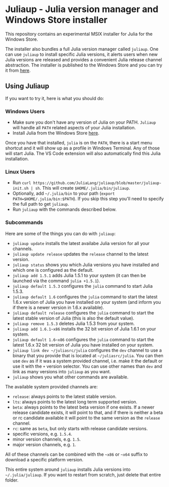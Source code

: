 # Juliaup - Julia version manager and Windows Store installer

This repository contains an experimental MSIX installer for Julia for the Windows Store.

The installer also bundles a full Julia version manager called `juliaup`. One can use `juliaup` to install specific Julia versions, it alerts users when new Julia versions are released and provides a convenient Julia release channel abstraction. The installer is published to the Windows Store and you can try it from [here](https://www.microsoft.com/store/apps/9NJNWW8PVKMN).

## Using Juliaup

If you want to try it, here is what you should do:

### Windows Users
- Make sure you don't have any version of Julia on your PATH. `Juliaup` will handle all `PATH` related aspects of your Julia installation.
- Install Julia from the Windows Store [here](https://www.microsoft.com/store/apps/9NJNWW8PVKMN).

Once you have that installed, `julia` is on the `PATH`, there is a start menu shortcut and it will show up as a profile in Windows Terminal. Any of those will start Julia. The VS Code extension will also automatically find this Julia installation.

### Linux Users
- Run `curl https://github.com/JuliaLang/juliaup/blob/master/juliaup-init.sh | sh`.  This will
    create `$HOME/.julia/bin/juliaup`.
- Optionally, add `~/.julia/bin` to your path (`export PATH=$HOME/.julia/bin:$PATH`).  If you skip
    this step you'll need to specify the full path to get `juliaup`.
- Run `juliaup` with the commands described below.

### Subcommands
Here are some of the things you can do with `juliaup`:
- `juliaup update` installs the latest availabe Julia version for all your channels.
- `juliaup update release` updates the `release` channel to the latest version.
- `juliaup status` shows you which Julia versions you have installed and which one is configured as the default.
- `juliaup add 1.5.1` adds Julia 1.5.1 to your system (it can then be launched via the command `julia +1.5.1`).
- `juliaup default 1.5.3` configures the `julia` command to start Julia 1.5.3.
- `juliaup default 1.6` configures the `julia` command to start the latest 1.6.x version of Julia you have installed on your system (and inform you if there is a newer version in 1.6.x available).
- `juliaup default release` configures the `julia` command to start the latest stable version of Julia (this is also the default value).
- `juliaup remove 1.5.3` deletes Julia 1.5.3 from your system.
- `juliaup add 1.6.1~x86` installs the 32 bit version of Julia 1.6.1 on your system.
- `juliaup default 1.6~x86` configures the `julia` command to start the latest 1.6.x 32 bit version of Julia you have installed on your system.
- `juliaup link dev ~/juliasrc/julia` configures the `dev` channel to use a binary that you provide that is located at `~/juliasrc/julia`. You can then use `dev` as if it was a system provided channel, i.e. make it the default or use it with the `+` version selector. You can use other names than `dev` and link as many versions into `juliaup` as you want.
- `juliaup` shows you what other commands are available.

The available system provided channels are:
- `release`: always points to the latest stable version.
- `lts`: always points to the latest long term supported version.
- `beta`: always points to the latest beta version if one exists. If a newer release candidate exists, it will point to that, and if there is neither a beta or rc candidate available it will point to the same version as the `release` channel.
- `rc`: same as `beta`, but only starts with release candidate versions.
- specific versions, e.g. `1.5.4`.
- minor version channels, e.g. `1.5`.
- major version channels, e.g. `1`.

All of these channels can be combined with the `~x86` or `~x64` suffix to download a specific platform version.

This entire system around `juliaup` installs Julia versions into `~/.julia/juliaup`. If you want to restart from scratch, just delete that entire folder.
